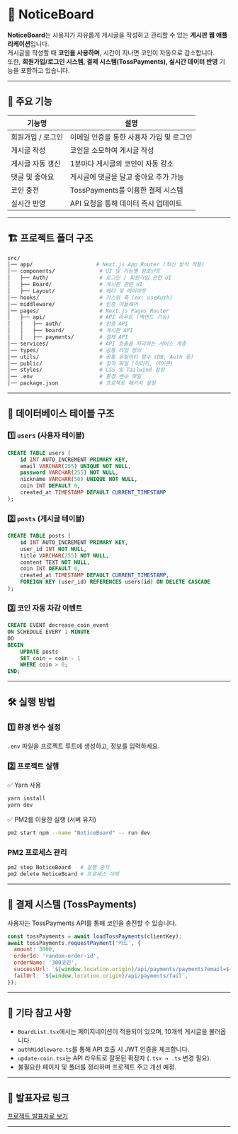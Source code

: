 # 📌 NoticeBoard

**NoticeBoard**는 사용자가 자유롭게 게시글을 작성하고 관리할 수 있는 **게시판 웹 애플리케이션**입니다.  
게시글을 작성할 때 **코인을 사용하며**, 시간이 지나면 코인이 자동으로 감소합니다.  
또한, **회원가입/로그인 시스템, 결제 시스템(TossPayments), 실시간 데이터 반영** 기능을 포함하고 있습니다.

---

## 🚀 주요 기능

| 기능명            | 설명                                     |
| ----------------- | ---------------------------------------- |
| 회원가입 / 로그인 | 이메일 인증을 통한 사용자 가입 및 로그인 |
| 게시글 작성       | 코인을 소모하여 게시글 작성              |
| 게시글 자동 갱신  | 1분마다 게시글의 코인이 자동 감소        |
| 댓글 및 좋아요    | 게시글에 댓글을 달고 좋아요 추가 가능    |
| 코인 충전         | TossPayments를 이용한 결제 시스템        |
| 실시간 반영       | API 요청을 통해 데이터 즉시 업데이트     |

---

## 🏗 프로젝트 폴더 구조

```sh
src/
│── app/                    # Next.js App Router (최신 방식 적용)
│── components/              # UI 및 기능별 컴포넌트
│   ├── Auth/                # 로그인 / 회원가입 관련 UI
│   ├── Board/               # 게시판 관련 UI
│   ├── Layout/              # 헤더 및 레이아웃
│── hooks/                   # 커스텀 훅 (ex: useAuth)
│── middleware/              # 인증 미들웨어
│── pages/                   # Next.js Pages Router
│   ├── api/                 # API 라우트 (백엔드 기능)
│   │   ├── auth/            # 인증 API
│   │   ├── board/           # 게시판 API
│   │   ├── payments/        # 결제 API
│── services/                # API 호출을 처리하는 서비스 계층
│── types/                   # 공통 타입 정의
│── utils/                   # 공통 유틸리티 함수 (DB, Auth 등)
│── public/                  # 정적 파일 (이미지, 아이콘)
│── styles/                  # CSS 및 Tailwind 설정
│── .env                     # 환경 변수 파일
│── package.json             # 프로젝트 패키지 설정
```

---

## 💾 데이터베이스 테이블 구조

### 1️⃣ `users` (사용자 테이블)

```sql
CREATE TABLE users (
    id INT AUTO_INCREMENT PRIMARY KEY,
    email VARCHAR(255) UNIQUE NOT NULL,
    password VARCHAR(255) NOT NULL,
    nickname VARCHAR(50) UNIQUE NOT NULL,
    coin INT DEFAULT 0,
    created_at TIMESTAMP DEFAULT CURRENT_TIMESTAMP
);
```

### 2️⃣ `posts` (게시글 테이블)

```sql
CREATE TABLE posts (
    id INT AUTO_INCREMENT PRIMARY KEY,
    user_id INT NOT NULL,
    title VARCHAR(255) NOT NULL,
    content TEXT NOT NULL,
    coin INT DEFAULT 0,
    created_at TIMESTAMP DEFAULT CURRENT_TIMESTAMP,
    FOREIGN KEY (user_id) REFERENCES users(id) ON DELETE CASCADE
);
```

### 3️⃣ 코인 자동 차감 이벤트

```sql
CREATE EVENT decrease_coin_event
ON SCHEDULE EVERY 1 MINUTE
DO
BEGIN
    UPDATE posts
    SET coin = coin - 1
    WHERE coin > 0;
END;
```

---

## 🛠 실행 방법

### 1️⃣ 환경 변수 설정

`.env` 파일을 프로젝트 루트에 생성하고, 정보를 입력하세요.

### 2️⃣ 프로젝트 실행

✅ Yarn 사용

```sh
yarn install
yarn dev
```

✅ PM2를 이용한 실행 (서버 유지)

```sh
pm2 start npm --name "NoticeBoard" -- run dev
```

### PM2 프로세스 관리

```sh
pm2 stop NoticeBoard   # 실행 중지
pm2 delete NoticeBoard # 프로세스 삭제
```

---

## 📌 결제 시스템 (TossPayments)

사용자는 TossPayments API를 통해 코인을 충전할 수 있습니다.

```js
const tossPayments = await loadTossPayments(clientKey);
await tossPayments.requestPayment('카드', {
  amount: 3000,
  orderId: 'random-order-id',
  orderName: '300코인',
  successUrl: `${window.location.origin}/api/payments/payments?email=${user?.email}`,
  failUrl: `${window.location.origin}/api/payments/fail`,
});
```

---

## 📌 기타 참고 사항

- `BoardList.tsx`에서는 페이지네이션이 적용되어 있으며, 10개씩 게시글을 불러옵니다.
- `authMiddleware.ts`를 통해 API 호출 시 JWT 인증을 체크합니다.
- `update-coin.tsx`는 API 라우트로 잘못된 확장자 (`.tsx → .ts` 변경 필요).
- 불필요한 페이지 및 폴더를 정리하며 프로젝트 주고 개선 예정.

---

## 📢 발표자료 링크

[프로젝트 발표자료 보기](https://www.canva.com/design/DAGLkLZDbwI/3SH81PzVFhnq-v3eldi3VA/view?utm_content=DAGLkLZDbwI&utm_campaign=share_your_design&utm_medium=link&utm_source=shareyourdesignpanel)

---

